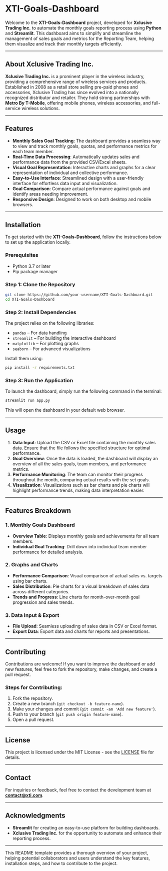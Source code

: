 # XTI-Goals-Dashboard

Welcome to the **XTI-Goals-Dashboard** project, developed for **Xclusive Trading Inc.** to automate the monthly goals reporting process using **Python** and **Streamlit**. This dashboard aims to simplify and streamline the management of sales goals and metrics for the Reporting Team, helping them visualize and track their monthly targets efficiently.

---

## About Xclusive Trading Inc.

**Xclusive Trading Inc.** is a prominent player in the wireless industry, providing a comprehensive range of wireless services and products. Established in 2008 as a retail store selling pre-paid phones and accessories, Xclusive Trading has since evolved into a nationally recognized distributor and retailer. They hold strong partnerships with **Metro By T-Mobile**, offering mobile phones, wireless accessories, and full-service wireless solutions.

---

## Features

- **Monthly Sales Goal Tracking**: The dashboard provides a seamless way to view and track monthly goals, quotas, and performance metrics for each team member.
- **Real-Time Data Processing**: Automatically updates sales and performance data from the provided CSV/Excel sheets.
- **Visual Goal Representation**: Interactive charts and graphs for a clear representation of individual and collective performance.
- **Easy-to-Use Interface**: Streamlined design with a user-friendly interface for effortless data input and visualization.
- **Goal Comparison**: Compare actual performance against goals and identify areas needing improvement.
- **Responsive Design**: Designed to work on both desktop and mobile browsers.

---

## Installation

To get started with the **XTI-Goals-Dashboard**, follow the instructions below to set up the application locally.

### Prerequisites

- Python 3.7 or later
- Pip package manager

### Step 1: Clone the Repository

```bash
git clone https://github.com/your-username/XTI-Goals-Dashboard.git
cd XTI-Goals-Dashboard
```

### Step 2: Install Dependencies

The project relies on the following libraries:

- `pandas` – For data handling
- `streamlit` – For building the interactive dashboard
- `matplotlib` – For plotting graphs
- `seaborn` – For advanced visualizations

Install them using:

```bash
pip install -r requirements.txt
```

### Step 3: Run the Application

To launch the dashboard, simply run the following command in the terminal:

```bash
streamlit run app.py
```

This will open the dashboard in your default web browser.

---

## Usage

1. **Data Input**: Upload the CSV or Excel file containing the monthly sales data. Ensure that the file follows the specified structure for optimal performance.
2. **Goal Overview**: Once the data is loaded, the dashboard will display an overview of all the sales goals, team members, and performance metrics.
3. **Performance Monitoring**: The team can monitor their progress throughout the month, comparing actual results with the set goals.
4. **Visualization**: Visualizations such as bar charts and pie charts will highlight performance trends, making data interpretation easier.

---

## Features Breakdown

### 1. **Monthly Goals Dashboard**

- **Overview Table**: Displays monthly goals and achievements for all team members.
- **Individual Goal Tracking**: Drill down into individual team member performance for detailed analysis.

### 2. **Graphs and Charts**

- **Performance Comparison**: Visual comparison of actual sales vs. targets using bar charts.
- **Sales Distribution**: Pie charts for a visual breakdown of sales data across different categories.
- **Trends and Progress**: Line charts for month-over-month goal progression and sales trends.

### 3. **Data Input & Export**

- **File Upload**: Seamless uploading of sales data in CSV or Excel format.
- **Export Data**: Export data and charts for reports and presentations.

---

## Contributing

Contributions are welcome! If you want to improve the dashboard or add new features, feel free to fork the repository, make changes, and create a pull request.

### Steps for Contributing:

1. Fork the repository.
2. Create a new branch (`git checkout -b feature-name`).
3. Make your changes and commit (`git commit -am 'Add new feature'`).
4. Push to your branch (`git push origin feature-name`).
5. Open a pull request.

---

## License

This project is licensed under the MIT License - see the [LICENSE](LICENSE) file for details.

---

## Contact

For inquiries or feedback, feel free to contact the development team at **contact@xti.com**.

---

## Acknowledgments

- **Streamlit** for creating an easy-to-use platform for building dashboards.
- **Xclusive Trading Inc.** for the opportunity to automate and enhance their reporting process.

---

This README template provides a thorough overview of your project, helping potential collaborators and users understand the key features, installation steps, and how to contribute to the project.
